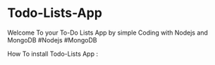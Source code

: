 # Todo-Lists-App
Welcome To your To-Do Lists App by simple Coding with Nodejs and MongoDB 
#Nodejs
#MongoDB

How To install Todo-Lists App :
